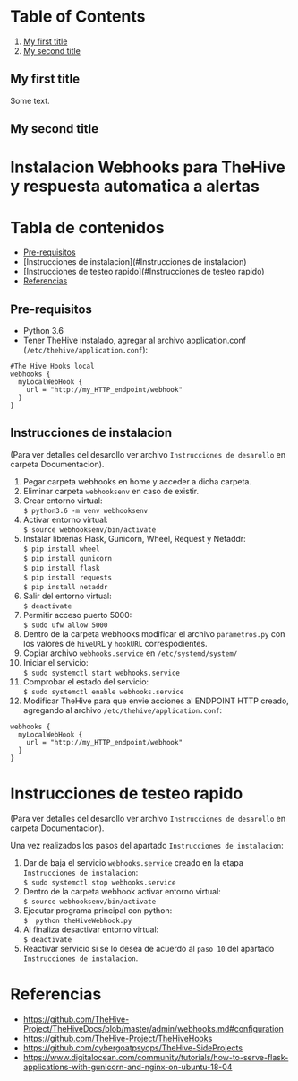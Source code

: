 
# Table of Contents

1. [My first title](#my-first-title)
2. [My second title](#my-second-title)
## My first title
Some text.
## My second title




# Instalacion Webhooks para TheHive y respuesta automatica a alertas

# Tabla de contenidos

<!--ts-->
   * [Pre-requisitos](#Pre-requisitos)
   * [Instrucciones de instalacion](#Instrucciones de instalacion)
   * [Instrucciones de testeo rapido](#Instrucciones de testeo rapido)
   * [Referencias](#Referencias)
<!--te-->

## Pre-requisitos

- Python 3.6
- Tener TheHive instalado, agregar al archivo application.conf (`/etc/thehive/application.conf`):

```
#The Hive Hooks local
webhooks {
  myLocalWebHook {
    url = "http://my_HTTP_endpoint/webhook"
  }
}
```

## Instrucciones de instalacion

(Para ver detalles del desarollo ver archivo `Instrucciones de desarollo` en carpeta Documentacion).


1.  Pegar carpeta webhooks en home y acceder a dicha carpeta.
2.  Eliminar carpeta `webhooksenv` en caso de existir.
3. Crear entorno virtual:
    <br />`$ python3.6 -m venv webhooksenv`
4.  Activar entorno virtual:
	<br />`$ source webhooksenv/bin/activate`
5.  Instalar librerias Flask, Gunicorn, Wheel, Request y Netaddr:
	<br />`$ pip install wheel`
	<br />`$ pip install gunicorn`
	<br />`$ pip install flask`
	<br />`$ pip install requests`
    <br />`$ pip install netaddr`
6.  Salir del entorno virtual:
    <br />`$ deactivate`
7.  Permitir acceso puerto 5000:
	<br />`$ sudo ufw allow 5000`
8.  Dentro de la carpeta webhooks modificar el archivo `parametros.py` con los valores de `hiveUR`L y `hookURL` correspodientes.
9.  Copiar archivo `webhooks.service` en `/etc/systemd/system/`
10. Iniciar el servicio:
	<br />`$ sudo systemctl start webhooks.service`
11. Comprobar el estado del servicio:
	<br />`$ sudo systemctl enable webhooks.service`
12. Modificar TheHive para que envie acciones al ENDPOINT HTTP creado, agregando al archivo `/etc/thehive/application.conf`:

```
webhooks {
  myLocalWebHook {
    url = "http://my_HTTP_endpoint/webhook"
  }
}
```


Instrucciones de testeo rapido
=====

(Para ver detalles del desarollo ver archivo `Instrucciones de desarollo` en carpeta Documentacion).

Una vez realizados los pasos del apartado `Instrucciones de instalacion`:

1.  Dar de baja el servicio `webhooks.service` creado en la etapa `Instrucciones de instalacion`:
    <br />`$ sudo systemctl stop webhooks.service`
2. Dentro de la carpeta webhook activar entorno virtual:
    <br />`$ source webhooksenv/bin/activate`
3. Ejecutar programa principal con python:
    <br />`$  python theHiveWebhook.py`
4.  Al finaliza desactivar entorno virtual:
    <br />`$ deactivate`
5.  Reactivar servicio si se lo desea de acuerdo al `paso 10` del apartado `Instrucciones de instalacion`.



Referencias
=====

* https://github.com/TheHive-Project/TheHiveDocs/blob/master/admin/webhooks.md#configuration
* https://github.com/TheHive-Project/TheHiveHooks
* https://github.com/cybergoatpsyops/TheHive-SideProjects
* https://www.digitalocean.com/community/tutorials/how-to-serve-flask-applications-with-gunicorn-and-nginx-on-ubuntu-18-04


